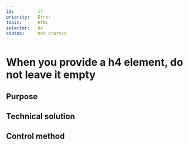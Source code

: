 ```yaml
---
id:         17
priority:   Error
topic:      HTML
selector:   h4
status:     not started
---
```


# When you provide a h4 element, do not leave it empty

## Purpose

## Technical solution

## Control method

